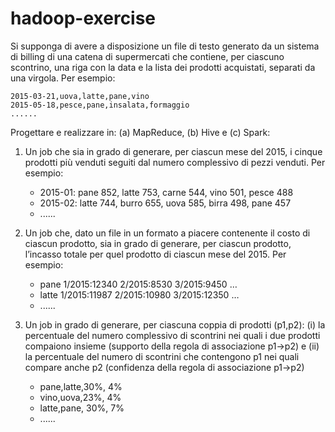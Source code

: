# hadoop-exercise

Si supponga di avere a disposizione un file di testo generato da un sistema di billing di una catena di
supermercati che contiene, per ciascuno scontrino, una riga con la data e la lista dei prodotti
acquistati, separati da una virgola. Per esempio:

	2015-03-21,uova,latte,pane,vino
	2015-05-18,pesce,pane,insalata,formaggio
	......

Progettare e realizzare in: (a) MapReduce, (b) Hive e (c) Spark:
	
1. Un job che sia in grado di generare, per ciascun mese del 2015, i cinque prodotti più venduti seguiti dal numero complessivo di pezzi venduti. Per esempio:

	- 2015-01: pane 852, latte 753, carne 544, vino 501, pesce 488
	- 2015-02: latte 744, burro 655, uova 585, birra 498, pane 457
	- ......

2. Un job che, dato un file in un formato a piacere contenente il costo di ciascun prodotto, sia in grado di generare, per ciascun prodotto, l’incasso totale per quel prodotto di ciascun mese del 2015. Per esempio:
	
	- pane 1/2015:12340 2/2015:8530 3/2015:9450 …
	- latte 1/2015:11987 2/2015:10980 3/2015:12350 …
	- ......

3. Un job in grado di generare, per ciascuna coppia di prodotti (p1,p2): (i) la percentuale del numero complessivo di scontrini nei quali i due prodotti compaiono insieme (supporto della regola di associazione p1→p2) e (ii) la percentuale del numero di scontrini che contengono p1 nei quali compare anche p2 (confidenza della regola di associazione p1→p2)
	
	- pane,latte,30%, 4%
	- vino,uova,23%, 4%
	- latte,pane, 30%, 7%
	- ......

